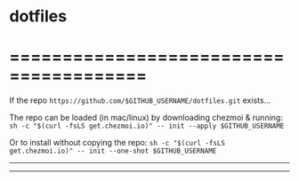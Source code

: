 # dotfiles
=======================================
================================================================================

If the repo `https://github.com/$GITHUB_USERNAME/dotfiles.git` exists...

The repo can be loaded (in mac/linux) by downloading chezmoi & running:
`sh -c "$(curl -fsLS get.chezmoi.io)" -- init --apply $GITHUB_USERNAME`

Or to install without copying the repo:
`sh -c "$(curl -fsLS get.chezmoi.io)" -- init --one-shot $GITHUB_USERNAME`

--------------------------------------------------------------------------------
---------------------------------------